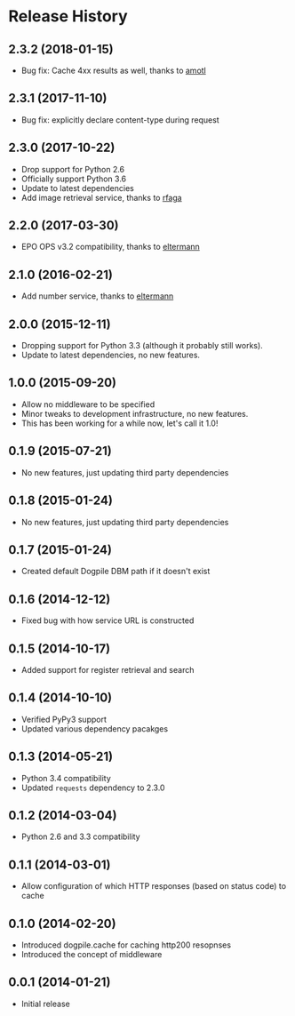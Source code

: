 # Release History

## 2.3.2 (2018-01-15)

- Bug fix: Cache 4xx results as well, thanks to [amotl][]

## 2.3.1 (2017-11-10)

- Bug fix: explicitly declare content-type during request

## 2.3.0 (2017-10-22)

- Drop support for Python 2.6
- Officially support Python 3.6
- Update to latest dependencies
- Add image retrieval service, thanks to [rfaga][]

## 2.2.0 (2017-03-30)

- EPO OPS v3.2 compatibility, thanks to [eltermann][]

## 2.1.0 (2016-02-21)

- Add number service, thanks to [eltermann][]

## 2.0.0 (2015-12-11)

- Dropping support for Python 3.3 (although it probably still works).
- Update to latest dependencies, no new features.

## 1.0.0 (2015-09-20)

- Allow no middleware to be specified
- Minor tweaks to development infrastructure, no new features.
- This has been working for a while now, let's call it 1.0!

## 0.1.9 (2015-07-21)

- No new features, just updating third party dependencies

## 0.1.8 (2015-01-24)

- No new features, just updating third party dependencies

## 0.1.7 (2015-01-24)

- Created default Dogpile DBM path if it doesn't exist

## 0.1.6 (2014-12-12)

- Fixed bug with how service URL is constructed

## 0.1.5 (2014-10-17)

- Added support for register retrieval and search

## 0.1.4 (2014-10-10)

- Verified PyPy3 support
- Updated various dependency pacakges

## 0.1.3 (2014-05-21)

- Python 3.4 compatibility
- Updated `requests` dependency to 2.3.0

## 0.1.2 (2014-03-04)

- Python 2.6 and 3.3 compatibility

## 0.1.1 (2014-03-01)

- Allow configuration of which HTTP responses (based on status code) to cache

## 0.1.0 (2014-02-20)

- Introduced dogpile.cache for caching http200 resopnses
- Introduced the concept of middleware

## 0.0.1 (2014-01-21)

- Initial release

[amotl]: https://github.com/amotl
[eltermann]: https://github.com/eltermann
[rfaga]: https://github.com/rfaga
